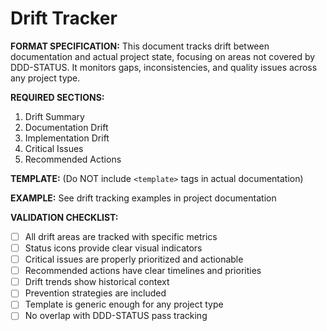 # Drift Tracker

**FORMAT SPECIFICATION:** This document tracks drift between documentation and actual project state, focusing on areas not covered by DDD-STATUS. It monitors gaps, inconsistencies, and quality issues across any project type.

**REQUIRED SECTIONS:**
1. Drift Summary
2. Documentation Drift
3. Implementation Drift
4. Critical Issues
5. Recommended Actions

**TEMPLATE:** (Do NOT include `<template>` tags in actual documentation)
<template>
# {{project_name}} - Drift Tracker

## 📊 Drift Summary

**Overall Drift Status:** {{overall_status_icon}} {{overall_status}}
- **Last Assessment:** {{assessment_date}}
- **Critical Drift:** {{critical_count}} 🚨
- **Drift Score:** {{drift_score}}/100

### Drift Overview
| Area | Status | Drift Level | Issues | Priority |
|------|--------|-------------|--------|----------|
| Documentation | {{doc_status_icon}} | {{doc_drift}} | {{doc_issues}} | {{doc_priority}} |
| Implementation | {{impl_status_icon}} | {{impl_drift}} | {{impl_issues}} | {{impl_priority}} |
| Quality | {{quality_status_icon}} | {{quality_drift}} | {{quality_issues}} | {{quality_priority}} |

**Drift Status:**
- 🟢 **Low** (0-25 drift, well-aligned)
- 🟡 **Medium** (26-50 drift, some issues)
- 🟠 **High** (51-75 drift, significant issues)
- 🔴 **Critical** (76-100 drift, major problems)

---

## 📝 Documentation Drift

### Current Status: {{doc_status_icon}} {{doc_status}}
- **Drift Score:** {{doc_drift_score}}/100
- **Last Updated:** {{doc_last_update}}

### Documentation Issues
| Component | Status | Issue | Impact | Priority |
|-----------|--------|-------|--------|----------|
| {{doc_component_1}} | {{doc_comp1_status}} | {{doc_comp1_issue}} | {{doc_comp1_impact}} | {{doc_comp1_priority}} |
| {{doc_component_2}} | {{doc_comp2_status}} | {{doc_comp2_issue}} | {{doc_comp2_impact}} | {{doc_comp2_priority}} |
| {{doc_component_3}} | {{doc_comp3_status}} | {{doc_comp3_issue}} | {{doc_comp3_impact}} | {{doc_comp3_priority}} |

### Common Documentation Drift
- [ ] **Outdated Information**: {{outdated_count}} sections need updates
- [ ] **Missing Documentation**: {{missing_count}} components lack docs
- [ ] **Broken References**: {{broken_count}} links or references broken
- [ ] **Format Inconsistencies**: {{format_count}} files need standardization

---

## 🔧 Implementation Drift

### Current Status: {{impl_status_icon}} {{impl_status}}
- **Drift Score:** {{impl_drift_score}}/100
- **Last Updated:** {{impl_last_update}}

### Implementation Issues
| Component | Status | Issue | Impact | Priority |
|-----------|--------|-------|--------|----------|
| {{impl_component_1}} | {{impl_comp1_status}} | {{impl_comp1_issue}} | {{impl_comp1_impact}} | {{impl_comp1_priority}} |
| {{impl_component_2}} | {{impl_comp2_status}} | {{impl_comp2_issue}} | {{impl_comp2_impact}} | {{impl_comp2_priority}} |
| {{impl_component_3}} | {{impl_comp3_status}} | {{impl_comp3_issue}} | {{impl_comp3_impact}} | {{impl_comp3_priority}} |

### Common Implementation Drift
- [ ] **Undocumented Changes**: {{undoc_changes}} changes without documentation
- [ ] **Feature Creep**: {{feature_creep}} unplanned features added
- [ ] **Technical Debt**: {{tech_debt}} areas need refactoring
- [ ] **Configuration Drift**: {{config_drift}} settings not documented

---

## 🚨 Critical Issues

### High Priority Drift
{{#critical_issues}}
- **{{issue_type}}** 🚨 {{issue_severity}}
  - **Component:** {{issue_component}}
  - **Description:** {{issue_description}}
  - **Impact:** {{issue_impact}}
  - **Action Required:** {{issue_action}}
  - **Deadline:** {{issue_deadline}}
{{/critical_issues}}

### Escalation Triggers
- [ ] **Major Feature Undocumented**: Core functionality lacks documentation
- [ ] **Breaking Changes**: Undocumented changes affecting users
- [ ] **Quality Degradation**: Significant quality issues detected
- [ ] **Compliance Issues**: Regulatory or policy violations

---

## 🎯 Recommended Actions

### Immediate Actions (Next 24-48 hours)
{{#immediate_actions}}
- [ ] **{{action_type}}**: {{action_description}} (Priority: {{action_priority}})
{{/immediate_actions}}

### Short-term Actions (Next 1-2 weeks)
{{#short_term_actions}}
- [ ] **{{action_type}}**: {{action_description}} (Priority: {{action_priority}})
{{/short_term_actions}}

### Long-term Actions (Next month)
{{#long_term_actions}}
- [ ] **{{action_type}}**: {{action_description}} (Priority: {{action_priority}})
{{/long_term_actions}}

### Prevention Strategies
- [ ] **Regular Reviews**: Schedule weekly drift assessments
- [ ] **Documentation Gates**: Require docs for all changes
- [ ] **Automated Monitoring**: Set up drift detection tools
- [ ] **Quality Checks**: Implement quality gates in workflow

---

## 📈 Drift Trends

### Historical Drift Levels
- **Current Period:** {{current_drift}} ({{drift_trend_icon}} {{drift_trend}})
- **Previous Period:** {{previous_drift}}
- **Best Performance:** {{best_drift}} ({{best_drift_date}})
- **Worst Performance:** {{worst_drift}} ({{worst_drift_date}})

### Drift Patterns
- **Most Common Drift:** {{common_drift_type}}
- **Average Resolution Time:** {{avg_resolution_time}}
- **Recurring Issues:** {{recurring_count}}

**Trend Icons:**
- ⬇️ **Improving** - Drift decreasing
- ➡️ **Stable** - Drift maintained
- ⬆️ **Worsening** - Drift increasing

---

*Last updated: {{last_update_date}} | Next assessment: {{next_assessment_date}}*
</template>

**EXAMPLE:** See drift tracking examples in project documentation

**VALIDATION CHECKLIST:**
- [ ] All drift areas are tracked with specific metrics
- [ ] Status icons provide clear visual indicators
- [ ] Critical issues are properly prioritized and actionable
- [ ] Recommended actions have clear timelines and priorities
- [ ] Drift trends show historical context
- [ ] Prevention strategies are included
- [ ] Template is generic enough for any project type
- [ ] No overlap with DDD-STATUS pass tracking
